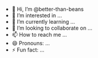 - 👋 Hi, I’m @better-than-beans
- 👀 I’m interested in ...
- 🌱 I’m currently learning ...
- 💞️ I’m looking to collaborate on ...
- 📫 How to reach me ...
- 😄 Pronouns: ...
- ⚡ Fun fact: ...

<!---
better-than-beans/better-than-beans is a ✨ special ✨ repository because its `README.md` (this file) appears on your GitHub profile.
You can click the Preview link to take a look at your changes.
--->
